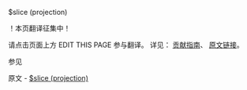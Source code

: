  $slice (projection)

 ！本页翻译征集中！

请点击页面上方 EDIT THIS PAGE 参与翻译。
详见：
[贡献指南]( https://github.com/JinMuInfo/MongoDB-Manual-zh/blob/master/CONTRIBUTING.md )、
[原文链接](  https://docs.mongodb.com/manual/reference/operator/projection/slice/  )。

 参见

原文 - [$slice (projection)]( https://docs.mongodb.com/manual/reference/operator/projection/slice/ )

